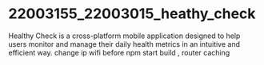 # 22003155_22003015_heathy_check
Healthy Check is a cross-platform mobile application designed to help users monitor and manage their daily health metrics in an intuitive and efficient way.
change ip wifi before npm start
build , router
caching
